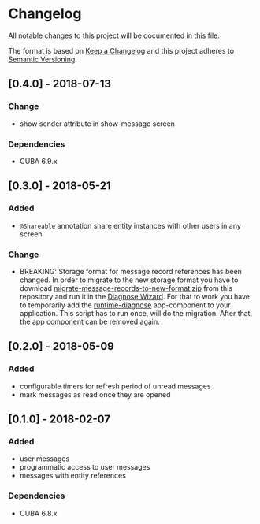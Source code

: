 # Changelog
All notable changes to this project will be documented in this file.

The format is based on [Keep a Changelog](http://keepachangelog.com/en/1.0.0/)
and this project adheres to [Semantic Versioning](http://semver.org/spec/v2.0.0.html).

## [0.4.0] - 2018-07-13

### Change
- show sender attribute in show-message screen

### Dependencies
- CUBA 6.9.x

## [0.3.0] - 2018-05-21

### Added
- `@Shareable` annotation share entity instances with other users in any screen 

### Change
- BREAKING: Storage format for message record references has been changed. In order to migrate to the new storage format
you have to download [migrate-message-records-to-new-format.zip](
) from this repository and run it in the [Diagnose Wizard](https://github.com/mariodavid/cuba-component-runtime-diagnose/tree/de284e5cbce19bb02260b59b9dcd133f2729b0e3#diagnose-wizard).
For that to work you have to temporarily add the [runtime-diagnose](https://github.com/mariodavid/cuba-component-runtime-diagnose) app-component to your application.
This script has to run once, will do the migration. After that, the app component can be removed again.

## [0.2.0] - 2018-05-09

### Added
- configurable timers for refresh period of unread messages
- mark messages as read once they are opened

## [0.1.0] - 2018-02-07

### Added
- user messages
- programmatic access to user messages
- messages with entity references


### Dependencies
- CUBA 6.8.x
